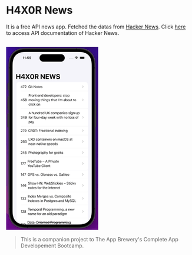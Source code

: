 # H4X0R News

It is a free API news app. Fetched the datas from [Hacker News](https://news.ycombinator.com/). Click [here](https://hn.algolia.com/api) to access API documentation of Hacker News.

##
<img src="https://github.com/MutluClkn/My_iOS_Academia/blob/main/23.%20H4X0R%20News/Documentation/GIF.gif " width="250">

>This is a companion project to The App Brewery's Complete App Developement Bootcamp.
